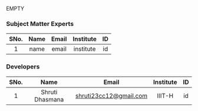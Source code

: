EMPTY
<!-- Remove all lines above this line before making changes to the file -->
### Subject Matter Experts
| SNo. | Name | Email | Institute | ID |
| :---: | :---: | :---: | :---: | :---: |
| 1 | name | email | institute | id |

### Developers
| SNo. | Name | Email | Institute | ID |
| :---: | :---: | :---: | :---: | :---: |
| 1 | Shruti Dhasmana | shruti23cc12@gmail.com | IIIT-H | id |